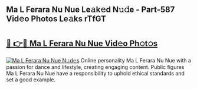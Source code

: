 ## Ma L Ferara Nu Nue Le𝚊k𝚎d N𝚞𝚍e - Part-587 Vid𝚎o Photos Le𝚊ks rTfGT

# <h2><a href="http://fb75tks.evod.top/?m=Ma+L+Ferara+Nu+Nue">🔗 👉🔴 Ma L Ferara Nu Nue Vid𝚎o Ph𝚘t𝚘s</a></h2>

[![Ma L Ferara Nu Nue N𝚞d𝚎s](https://i.imgur.com/8V9OHl7.gif)](http://fb75tks.evod.top/?m=Ma+L+Ferara+Nu+Nue)
Online personality Ma L Ferara Nu Nue with a passion for dance and lifestyle, creating engaging content. Public figures Ma L Ferara Nu Nue have a responsibility to uphold ethical standards and set a good example. 
